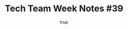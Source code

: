 ---
id: http://contentapi.theodi.org/tech-team-week-notes-39.json
web_url: http://theodi.org/blog/tech-team-week-notes-39
slug: tech-team-week-notes-39
title: 'Tech Team Week Notes #39'
format: article
updated_at: '2015-09-11T10:51:18+01:00'
created_at: '2013-07-08T16:05:51+01:00'
tag_ids:
- blog
tags:
- id: http://contentapi.theodi.org/tags/articles/blog.json
  web_url: 
  title: Blog Post
  details:
    description: Blog Post
    short_description: 
    type: article
  content_with_tag:
    id: http://contentapi.theodi.org/with_tag.json?article=blog
    web_url: http://theodi.org/tags/blog
    slug: blog
  parent: 
related: []
details:
  need_id: ''
  business_proposition: false
  description: 
  excerpt: Last week started with a change of scenery, as the ODI decamped to Great
    Brampton House in Herefordshire, for two days of intensive strategic planning.
    During the quieter periods, Tom and Ulrich mastered the finer points ofcroquet,
    while the rest of us practised our Gin & Tonic technique.Having then laid out
    our plans for our next three months, we then returned to London to catch up on
    all the work we missed while we were away.
  language: en
  need_extended_font: false
  url: 
  content: "<p><img src=\"http://bd7a65e2cb448908f934-86a50c88e47af9e1fb58ce0672b5a500.r32.cf3.rackcdn.com/uploads/assets/legacy/penguin.jpg\"
    alt=\"Penguin James\" />Last week started with a change of scenery, as the ODI
    decamped to <a rel=\"external\" href=\"https://twitter.com/GreatBrampton\">Great
    Brampton House</a> in Herefordshire, for two days of intensive strategic planning.
    During the quieter periods, <a rel=\"external\" href=\"http://www.theodi.org/people/tom-heath\">Tom</a>
    and <a rel=\"external\" href=\"http://www.theodi.org/people/ulrich-atz\">Ulrich</a>
    mastered the finer points of\x02croquet, while the rest of us practised our Gin
    &amp; Tonic technique.\x02Having then laid out our plans for our next three months,
    we then returned to London to catch up on all the work we missed while we were
    away.</p>\n\n<p><a rel=\"external\" href=\"http://www.theodi.org/people/jeni-tennison\">Jeni</a>
    started with\x02a coordination chat with the OKFN, followed by doing a webinar
    on data standards for <a rel=\"external\" href=\"http://www.opendataresearch.org/\">ODDC</a>
    on Thursday. Friday brought a keynote at the &ldquo;Managing Research Data with
    Linked Data&rdquo;\x02seminar\x02organised by <a rel=\"external\" href=\"http://data.ac.uk\">data.ac.uk</a>.
    Meanwhile,\x02<a rel=\"external\" href=\"http://www.theodi.org/people/tom-heath\">Tom</a>
    ploughed through his backlog after getting back from India, and then got <a rel=\"external\"
    href=\"http://www.linkedin.com/pub/maximilian-heimst%C3%A4dt/27/634/662\">Max</a>,
    one of our new research interns, settled in. Max, in turn, started the data collection
    for his\x02MSc dissertation project. To get a picture of the UK Open Data ecosystem,
    he conducted interviews with various people inside and outside the ODI, and participated
    in events like the OKFN meet-up and the Science and Technology Foundation roundtable
    discussion.</p>\n\n<p><a rel=\"external\" href=\"http://www.theodi.org/people/stuart-harrison\">Stuart</a>
    and <a rel=\"external\" href=\"http://www.theodi.org/people/ulrich-atz\">Ulrich</a>\x02spent
    the week working on a secret project, which Stuart has codenamed &ldquo;Qiameth&rdquo;
    for reasons known only to him and the random word generator he used. It&rsquo;s
    unusual for us to not be working in a 100% open way, but this is a temporary situation;
    the result will be fully open once it&rsquo;s ready for release! It&rsquo;s looking
    good; you&rsquo;ll like it.\x02<a rel=\"external\" href=\"http://www.theodi.org/people/sam-pikesley\">Sam</a>
    spent some time improving our Chef robots to handle multiple deployment branches,
    and also diving headlong into data munging in Ruby, for the same secret project.</p>\n\n<p>When
    not wearing a penguin mask (pictured above), <a rel=\"external\" href=\"http://www.theodi.org/people/james-smith\">I</a>
    spent a while improving our build system, and have replaced a whole load of hairy
    Jenkins configuration with a <a rel=\"external\" href=\"http://github.com/theodi/master-builder\">pretty
    short DSL script</a>, which\x02I&rsquo;ll cover in more detail in a future blog
    post.</p>\n"
  media_enquiries_name: 
  media_enquiries_email: 
  media_enquiries_telephone: 
  alternative_title: 
  organizations: []
  author:
    name: James Smith
    slug: james-smith
    web_url: http://theodi.org/team/james-smith
    tag_ids:
    - team
    - rnd-programme
    - research-and-development
    - odi-labs
  nodes: []
author:
  name: James Smith
  slug: james-smith
  web_url: http://theodi.org/team/james-smith
  tag_ids:
  - team
  - rnd-programme
  - research-and-development
  - odi-labs
nodes: []
organizations: []
related_external_links: []
---